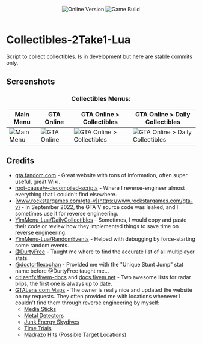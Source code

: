 <p align="center">
  <img src="https://img.shields.io/badge/Online_Version-1.69-green" alt="Online Version">
  <img src="https://img.shields.io/badge/Game_Build-3274-green" alt="Game Build">
  <br><br>
</p>

# Collectibles-2Take1-Lua

Script to collect collectibles. Is in development but here are stable commits only.

## Screenshots

### <div align="center">Collectibles Menus:</div>

| Main Menu | GTA Online | GTA Online > Collectibles | GTA Online > Daily Collectibles |
| --------- | ---------- | -----------------------------------------------| -----------------------------------------------|
| ![Main Menu](https://github.com/user-attachments/assets/a8b11b2c-e95a-4392-9c3d-62dfdbd3d953) | ![GTA Online](https://github.com/user-attachments/assets/ade4a708-1667-4144-b56d-44c73766bd24) | ![GTA Online > Collectibles](https://github.com/user-attachments/assets/62050320-d9fc-446d-aa44-abc8d6445a04) | ![GTA Online > Daily Collectibles](https://github.com/user-attachments/assets/b46896c8-86be-4016-b3aa-bb93c7a1dc81) |

## Credits

- [gta.fandom.com](https://gta.fandom.com/wiki/Main_Page) - Great website with tons of information, often super useful, great Wiki.
- [root-cause/v-decompiled-scripts](https://github.com/root-cause/v-decompiled-scripts) - Where I reverse-engineer almost everything that I couldn't find elsewhere.
- [www.rockstargames.com/gta-v](https://www.rockstargames.com/gta-v) - In September 2022, the GTA V source code was leaked, and I sometimes use it for reverse engineering.
- [YimMenu-Lua/DailyCollectibles](https://github.com/YimMenu-Lua/DailyCollectibles) - Sometimes, I would copy and paste their code or review how they implemented things to save time on reverse engineering.
- [YimMenu-Lua/RandomEvents](https://github.com/YimMenu-Lua/RandomEvents) - Helped with debugging by force-starting some random events.
- [@DurtyFree](https://github.com/DurtyFree) - Taught me where to find the accurate list of all multiplayer stats.
- [@doctorflexochan](https://github.com/doctorflexochan) - Provided me with the "Unique Stunt Jump" stat name before @DurtyFree taught me...
- [citizenfx/fivem-docs](https://github.com/citizenfx/fivem-docs/blob/master/content/docs/game-references/blips.md) and [docs.fivem.net](https://docs.fivem.net/docs/game-references/blips/#blip-colors) - Two awesome lists for radar blips, the first one is always up to date.
- [GTALens.com Maps](https://gtalens.com/map) - The owner is really nice and updated the website on my requests. They often provided me with locations whenever I couldn't find them through reverse engineering by myself:
  - [Media Sticks](https://gtalens.com/map/media-sticks)
  - [Metal Detectors](https://gtalens.com/map/metal-detectors)
  - [Junk Energy Skydives](https://gtalens.com/map/junk-energy-skydives)
  - [Time Trials](https://gtalens.com/map/time-trials)
  - [Madrazo Hits](https://gtalens.com/map/madrazo-hits) (Possible Target Locations)

